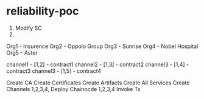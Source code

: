 # reliability-poc



1) Modify SC
2) 



Org1 - Insurence
Org2 - Oppolo Group
Org3 - Sunrise
Org4 - Nobel Hospital
Org5 - Aster


channel1 - [1,2] - contract1
channel2 - [1,3] - contract2
channel3 - [1,4] - contract3
channel3 - [1,5] - contract4


Create CA
Create Certificates
Create Artifacts
Create All Services
Create Channels 1,2,3,4,
Deploy Chainocde 1,2,3,4
Invoke Tx